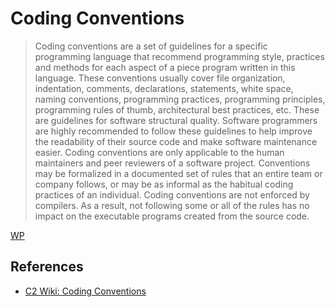 # Coding Conventions

> Coding conventions are a set of guidelines for a specific programming language that recommend programming style, practices and methods for each aspect of a piece program written in this language. These conventions usually cover file organization, indentation, comments, declarations, statements, white space, naming conventions, programming practices, programming principles, programming rules of thumb, architectural best practices, etc. These are guidelines for software structural quality. Software programmers are highly recommended to follow these guidelines to help improve the readability of their source code and make software maintenance easier. Coding conventions are only applicable to the human maintainers and peer reviewers of a software project. Conventions may be formalized in a documented set of rules that an entire team or company follows, or may be as informal as the habitual coding practices of an individual. Coding conventions are not enforced by compilers. As a result, not following some or all of the rules has no impact on the executable programs created from the source code.

[WP](http://en.wikipedia.org/wiki/Coding_conventions)


## References

* [C2 Wiki: Coding Conventions](https://c2.com/cgi/wiki?CodingConventions)
